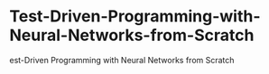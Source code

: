 # Test-Driven-Programming-with-Neural-Networks-from-Scratch
est-Driven Programming with Neural Networks from Scratch
